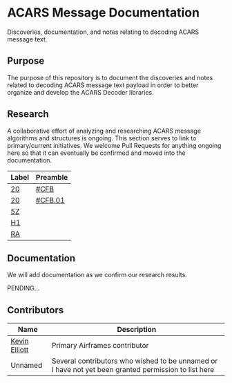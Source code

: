# ACARS Message Documentation

Discoveries, documentation, and notes relating to decoding ACARS message text.

## Purpose

The purpose of this repository is to document the discoveries and notes related to decoding ACARS message text payload in order to better organize and develop the ACARS Decoder libraries.

## Research

A collaborative effort of analyzing and researching ACARS message algorithms and structures is ongoing. This section serves to link to primary/current initiatives. We welcome Pull Requests for anything ongoing here so that it can eventually be confirmed and moved into the documentation.

Label | Preamble
----- | --------
[20](research/20.md) | [#CFB](research/20/CFB.md)
[20](research/20.md) | [#CFB.01](research/20/CFB/CFB.01.md)
[5Z](research/5Z.md) |
[H1](research/H1.md) |
[RA](research/RA.md) |

## Documentation

We will add documentation as we confirm our research results.

PENDING...

## Contributors

Name | Description
---- | -----------
[Kevin Elliott](https://github.com/kevinelliott) | Primary Airframes contributor
Unnamed | Several contributors who wished to be unnamed or I have not yet been granted permission to list here
